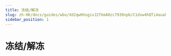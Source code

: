 ```yaml
---
title: 冻结/解冻
slug: zh-HK/docs/guides/wbo/Xd2qwHVugivJ2fkmA0zc7939npb/C1dxw4hQTi4auakiZJZcQ8TRn1Z
sidebar_position: 1
---
```



# 冻结/解冻


